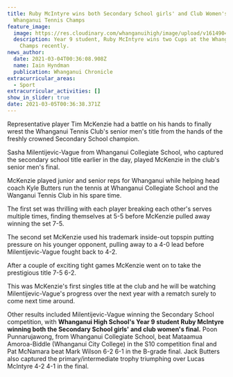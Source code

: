 ```yaml
---
title: Ruby McIntyre wins both Secondary School girls' and Club Women's Final at
  Whanganui Tennis Champs
feature_image:
  image: https://res.cloudinary.com/whanganuihigh/image/upload/v1614904628/News/Ruby_McIntyre_1.jpg
  description: Year 9 student, Ruby McIntyre wins two Cups at the Whanganui Tennis
    Champs recently.
news_author:
  date: 2021-03-04T00:36:08.908Z
  name: Iain Hyndman
  publication: Whanganui Chronicle
extracurricular_areas:
  - Sport
extracurricular_activities: []
show_in_slider: true
date: 2021-03-05T00:36:38.371Z
---
```

Representative player Tim McKenzie had a battle on his hands to finally wrest the Whanganui Tennis Club's senior men's title from the hands of the freshly crowned Secondary School champion.

Sasha Milentijevic-Vague from Whanganui Collegiate School, who captured the secondary school title earlier in the day, played McKenzie in the club's senior men's final.

McKenzie played junior and senior reps for Whanganui while helping head coach Kyle Butters run the tennis at Whanganui Collegiate School and the Wanganui Tennis Club in his spare time.

The first set was thrilling with each player breaking each other's serves multiple times, finding themselves at 5-5 before McKenzie pulled away winning the set 7-5.

The second set McKenzie used his trademark inside-out topspin putting pressure on his younger opponent, pulling away to a 4-0 lead before Milentijevic-Vague fought back to 4-2.

After a couple of exciting tight games McKenzie went on to take the prestigious title 7-5 6-2.

This was McKenzie's first singles title at the club and he will be watching Milentijevic-Vague's progress over the next year with a rematch surely to come next time around.

Other results included Milentijevic-Vague winning the Secondary School competition, with **Whanganui High School's Year 9 student Ruby McIntyre winning both the Secondary School girls' and club women's final.** Poon Punnarujawong, from Whanganui Collegiate School, beat Mataamua Amoroa-Biddle (Whanganui City College) in the S10 competition final and Pat McNamara beat Mark Wilson 6-2 6-1 in the B-grade final. Jack Butters also captured the primary/intermediate trophy triumphing over Lucas McIntyre 4-2 4-1 in the final.